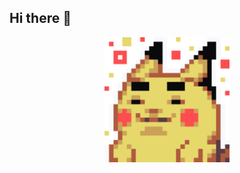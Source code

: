 ## Hi there 👋
<p style="text-align: center">
  <img src="pix.gif" alt="Jeu Pixel Art" width="200" height="200">
</p>


